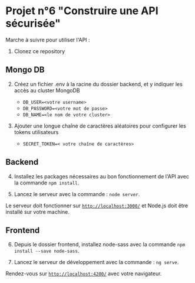# Projet n°6 "Construire une API sécurisée"

Marche à suivre pour utiliser l'API :

1. Clonez ce repository

## Mongo DB

2. Créez un fichier .env à la racine du dossier backend, et y indiquer les accès au cluster MongoDB
	* `DB_USER=<votre username>`
	* `DB_PASSWORD=<votre mot de passe>`
	* `DB_NAME=<le nom de votre cluster>`
	
3. Ajouter une longue chaîne de caractères aléatoires pour configurer les tokens utilisateurs
	* `SECRET_TOKEN=< votre chaîne de caractères>`

## Backend

4. Installez les packages nécessaires au bon fonctionnement de l'API avec la commande `npm install`.
	
5. Lancez le serveur avec la commande : `node server`.

Le serveur doit fonctionner sur [`http://localhost:3000/`](http://localhost:3000/) et Node.js doit être installé sur votre machine.

## Frontend

6. Depuis le dossier frontend, installez node-sass avec la commande `npm install --save node-sass`.

7. Lancez le serveur de développement avec la commande : `ng serve`.

Rendez-vous sur [`http://localhost:4200/`](http://localhost:4200/) avec votre navigateur.
